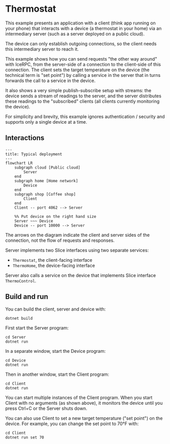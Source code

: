 # Thermostat

This example presents an application with a client (think app running on your phone) that interacts with a device (a
thermostat in your home) via an intermediary server (such as a server deployed on a public cloud).

The device can only establish outgoing connections, so the client needs this intermediary server to reach it.

This example shows how you can send requests "the other way around" with IceRPC, from the server-side of a connection to
the client-side of this connection. The client sets the target temperature on the device (the technical term is "set
point") by calling a service in the server that in turns forwards the call to a service in the device.

It also shows a very simple publish-subscribe setup with streams: the device sends a stream of readings to the server,
and the server distributes these readings to the "subscribed" clients (all clients currently monitoring the device).

For simplicity and brevity, this example ignores authentication / security and supports only a single device at a time.

## Interactions

```mermaid
---
title: Typical deployment
---
flowchart LR
    subgraph cloud [Public cloud]
        Server
    end
    subgraph home [Home network]
        Device
    end
    subgraph shop [Coffee shop]
        Client
    end
    Client -- port 4062 --> Server

    %% Put device on the right hand size
    Server ~~~ Device
    Device -- port 10000 --> Server
```

The arrows on the diagram indicate the client and server sides of the connection, not the flow of requests and
responses.

Server implements two Slice interfaces using two separate services:
 - `Thermostat`, the client-facing interface
 - `ThermoHome`, the device-facing interface

Server also calls a service on the device that implements Slice interface `ThermoControl`.

## Build and run

You can build the client, server and device with:

``` shell
dotnet build
```

First start the Server program:

```shell
cd Server
dotnet run
```

In a separate window, start the Device program:

```shell
cd Device
dotnet run
```

Then in another window, start the Client program:

```shell
cd Client
dotnet run
```

You can start multiple instances of the Client program. When you start Client with no arguments (as shown above), it
monitors the device until you press Ctrl+C or the Server shuts down.

You can also use Client to set a new target temperature ("set point") on the device. For example, you can change the
set point to 70°F with:

```shell
cd Client
dotnet run set 70
```
